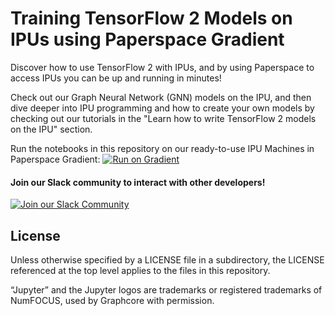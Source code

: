 
# Training TensorFlow 2 Models on IPUs using Paperspace Gradient

Discover how to use TensorFlow 2 with IPUs, and by using Paperspace to access IPUs you can be up and running in minutes!

Check out our Graph Neural Network (GNN) models on the IPU, and then dive deeper into IPU programming and how to create your own models by checking out our tutorials in the "Learn how to write TensorFlow 2 models on the IPU" section.

Run the notebooks in this repository on our ready-to-use IPU Machines in Paperspace Gradient:
[![Run on Gradient](https://assets.paperspace.io/img/gradient-badge.svg)](https://ipu.dev/3QA9C3e)

#### Join our Slack community to interact with other developers!

[![Join our Slack Community](https://img.shields.io/badge/Slack-Join%20Graphcore's%20Community-blue?style=flat-square&logo=slack)](https://www.graphcore.ai/join-community)

## License

Unless otherwise specified by a LICENSE file in a subdirectory, the LICENSE referenced at the top level applies to the files in this repository.

“Jupyter” and the Jupyter logos are trademarks or registered trademarks of NumFOCUS, used by Graphcore with permission.
